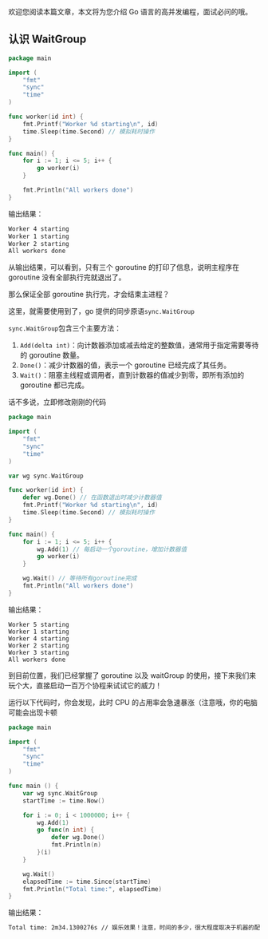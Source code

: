 欢迎您阅读本篇文章，本文将为您介绍 Go 语言的高并发编程，面试必问的哦。

## 认识 WaitGroup

```go
package main

import (
	"fmt"
	"sync"
	"time"
)

func worker(id int) {
	fmt.Printf("Worker %d starting\n", id)
	time.Sleep(time.Second) // 模拟耗时操作
}

func main() {
	for i := 1; i <= 5; i++ {
		go worker(i)
	}

	fmt.Println("All workers done")
}
```

输出结果：

```sh
Worker 4 starting
Worker 1 starting
Worker 2 starting
All workers done
```

从输出结果，可以看到，只有三个 goroutine 的打印了信息，说明主程序在 goroutine 没有全部执行完就退出了。

那么保证全部 goroutine 执行完，才会结束主进程？

这里，就需要使用到了，go 提供的同步原语`sync.WaitGroup`

`sync.WaitGroup`包含三个主要方法：

1. `Add(delta int)`：向计数器添加或减去给定的整数值，通常用于指定需要等待的 goroutine 数量。
2. `Done()`：减少计数器的值，表示一个 goroutine 已经完成了其任务。
3. `Wait()`：阻塞主线程或调用者，直到计数器的值减少到零，即所有添加的 goroutine 都已完成。

话不多说，立即修改刚刚的代码

```go
package main

import (
	"fmt"
	"sync"
	"time"
)

var wg sync.WaitGroup

func worker(id int) {
	defer wg.Done() // 在函数退出时减少计数器值
	fmt.Printf("Worker %d starting\n", id)
	time.Sleep(time.Second) // 模拟耗时操作
}

func main() {
	for i := 1; i <= 5; i++ {
		wg.Add(1) // 每启动一个goroutine，增加计数器值
		go worker(i)
	}

	wg.Wait() // 等待所有goroutine完成
	fmt.Println("All workers done")
}
```

输出结果：

```
Worker 5 starting
Worker 1 starting
Worker 4 starting
Worker 2 starting
Worker 3 starting
All workers done
```

到目前位置，我们已经掌握了 goroutine 以及 waitGroup 的使用，接下来我们来玩个大，直接启动一百万个协程来试试它的威力！

运行以下代码时，你会发现，此时 CPU 的占用率会急速暴涨（注意哦，你的电脑可能会出现卡顿

```go
package main

import (
	"fmt"
	"sync"
	"time"
)

func main () {
    var wg sync.WaitGroup
    startTime := time.Now()

    for i := 0; i < 1000000; i++ {
        wg.Add(1)
        go func(n int) {
            defer wg.Done()
            fmt.Println(n)
        }(i)
    }

    wg.Wait()
    elapsedTime := time.Since(startTime)
	fmt.Println("Total time:", elapsedTime)
}
```

输出结果：

```sh
Total time: 2m34.1300276s // 娱乐效果！注意，时间的多少，很大程度取决于机器的配置
```

